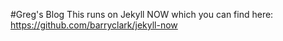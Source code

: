 #Greg's Blog
This runs on Jekyll NOW which you can find here: 
https://github.com/barryclark/jekyll-now

